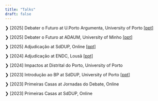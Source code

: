 ```yaml
---
title: "Talks"
draft: false
---
```


❯ [2025] Debater o Futuro at U.Porto Argumenta, University of Porto [[ppt]](/debater_futuro.pdf)   

❯ [2025] Debater o Futuro at ADAUM, University of Minho [[ppt]](/debater_futuro.pdf)  

❯ [2025] Adjudicação at SdDUP, Online [[ppt]](https://www.canva.com/design/DAGPCdQth1E/IaWTspeHG4c6Ocq3D5ux9Q/view?utm_content=DAGPCdQth1E&utm_campaign=designshare&utm_medium=link2&utm_source=uniquelinks&utlId=hf4823b89cc)  

❯ [2024] Adjudicação at ENDC, Lousã [[ppt]](https://www.canva.com/design/DAGPCdQth1E/IaWTspeHG4c6Ocq3D5ux9Q/view?utm_content=DAGPCdQth1E&utm_campaign=designshare&utm_medium=link2&utm_source=uniquelinks&utlId=hf4823b89cc)  

❯ [2024] Impactos at Distrital do Porto, University of Porto  

❯ [2023] Introdução ao BP at SdDUP, University of Porto [[ppt]](https://docs.google.com/presentation/d/1ibaDSscV1O_mC_R48nW-E4H372yFOlSsFkdxZ09oDTc/edit?usp=sharing)   

❯ [2023] Primeiras Casas at Jornadas do Debate, Online  

❯ [2023] Primeiras Casas at SdDUP, Online

